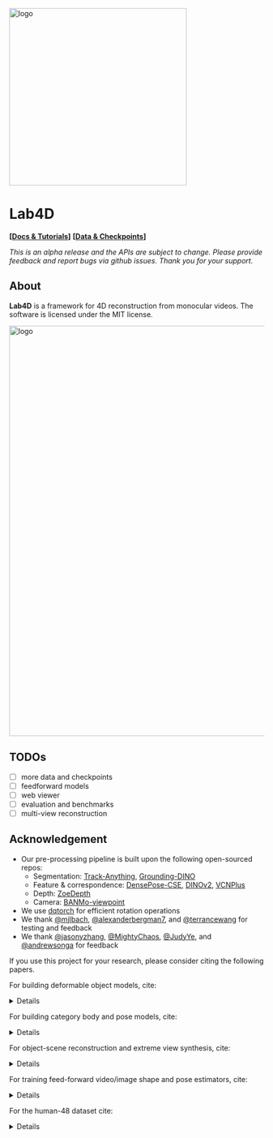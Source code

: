 <p>
  <picture>
  <img alt="logo" src="media/logo.png" width="350px" />
  </picture>
</p>

# Lab4D
**[[Docs & Tutorials](https://lab4d-org.github.io/lab4d/)]**
**[[Data & Checkpoints](https://lab4d-org.github.io/lab4d/data_models.html)]**

*This is an alpha release and the APIs are subject to change. Please provide feedback and report bugs via github issues. Thank you for your support.*

## About
**Lab4D** is a framework for 4D reconstruction from monocular videos. The software is licensed under the MIT license. 
<p>
  <picture>
  <img alt="logo" src="media/teaser.gif" width="810px" />
  </picture>
</p>


## TODOs
- [ ] more data and checkpoints
- [ ] feedforward models
- [ ] web viewer
- [ ] evaluation and benchmarks
- [ ] multi-view reconstruction

## Acknowledgement
- Our pre-processing pipeline is built upon the following open-sourced repos: 
  - Segmentation: [Track-Anything](https://github.com/gaomingqi/Track-Anything), [Grounding-DINO](https://github.com/IDEA-Research/GroundingDINO)
  - Feature & correspondence: [DensePose-CSE](https://github.com/facebookresearch/detectron2/blob/cbbc1ce26473cb2a5cc8f58e8ada9ae14cb41052/projects/DensePose/doc/DENSEPOSE_CSE.md), [DINOv2](https://github.com/facebookresearch/dinov2), [VCNPlus](https://github.com/gengshan-y/rigidmask)
  - Depth: [ZoeDepth](https://github.com/isl-org/ZoeDepth)
  - Camera: [BANMo-viewpoint](https://github.com/facebookresearch/banmo)
- We use [dqtorch](https://github.com/MightyChaos/dqtorch) for efficient rotation operations
- We thank [@mjlbach](https://github.com/mjlbach), [@alexanderbergman7](https://github.com/alexanderbergman7), and [@terrancewang](https://github.com/terrancewang) for testing and feedback
- We thank [@jasonyzhang](https://github.com/jasonyzhang), [@MightyChaos](https://github.com/MightyChaos), [@JudyYe](https://github.com/JudyYe), and [@andrewsonga](https://github.com/andrewsonga) for feedback

If you use this project for your research, please consider citing the following papers. 

For building deformable object models, cite:
<details>

```
@inproceedings{yang2022banmo,
  title={BANMo: Building Animatable 3D Neural Models from Many Casual Videos},
  author={Yang, Gengshan and Vo, Minh and Neverova, Natalia and Ramanan, Deva and Vedaldi, Andrea and Joo, Hanbyul},
  booktitle = {CVPR},
  year={2022}
}  
```
</details>

For building category body and pose models, cite:
<details>

```
@inproceedings{yang2023rac,
    title={Reconstructing Animatable Categories from Videos},
    author={Yang, Gengshan and Wang, Chaoyang and Reddy, N. Dinesh and Ramanan, Deva},
    booktitle = {CVPR},
    year={2023}
} 
```
</details>

For object-scene reconstruction and extreme view synthesis, cite:
<details>

```
@article{song2023totalrecon,
  title={Total-Recon: Deformable Scene Reconstruction for Embodied View Synthesis},
  author={Song, Chonghyuk and Yang, Gengshan and Deng, Kangle and Zhu, Jun-Yan and Ramanan, Deva},
  journal={arXiv},
  year={2023}
}
```
</details>

For training feed-forward video/image shape and pose estimators, cite:
<details>

```
@inproceedings{tan2023distilling,
  title={Distilling Neural Fields for Real-Time Articulated Shape Reconstruction},
  author={Tan, Jeff and Yang, Gengshan and Ramanan, Deva},
  booktitle={CVPR},
  year={2023}
}
```
</details>

For the human-48 dataset cite:

<details>

```
@incollection{vlasic2008articulated,
  title={Articulated mesh animation from multi-view silhouettes},
  author={Vlasic, Daniel and Baran, Ilya and Matusik, Wojciech and Popovi{\'c}, Jovan},
  booktitle={Acm Siggraph 2008 papers},
  pages={1--9},
  year={2008}
}
@article{xu2018monoperfcap,
  title={Monoperfcap: Human performance capture from monocular video},
  author={Xu, Weipeng and Chatterjee, Avishek and Zollh{\"o}fer, Michael and Rhodin, Helge and Mehta, Dushyant and Seidel, Hans-Peter and Theobalt, Christian},
  journal={ACM Transactions on Graphics (ToG)},
  volume={37},
  number={2},
  pages={1--15},
  year={2018},
  publisher={ACM New York, NY, USA}
}
@inproceedings{perazzi2016benchmark,
  title={A benchmark dataset and evaluation methodology for video object segmentation},
  author={Perazzi, Federico and Pont-Tuset, Jordi and McWilliams, Brian and Van Gool, Luc and Gross, Markus and Sorkine-Hornung, Alexander},
  booktitle={Proceedings of the IEEE conference on computer vision and pattern recognition},
  pages={724--732},
  year={2016}
}
```
</details>
